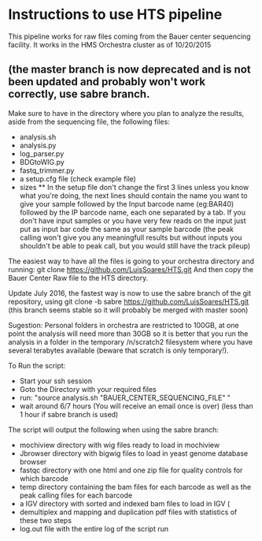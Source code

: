 # Instructions to use HTS pipeline
This pipeline works for raw files coming from the Bauer center sequencing facility.
It works in the HMS Orchestra cluster as of 10/20/2015
## (the master branch is now deprecated and is not been updated and probably won't work correctly, use sabre branch.

Make sure to have in the directory where you plan to analyze the results, aside from the sequencing file,
the following files:
* analysis.sh
* analysis.py
* log_parser.py
* BDGtoWIG.py
* fastq_trimmer.py
* a setup.cfg file (check example file)
* sizes
** In the setup file don't change the first 3 lines unless you know what you're doing, the next lines should contain the name you want to give your sample
followed by the Input barcode name (eg:BAR40) followed by the IP barcode name, each one separated by a tab. If you don't have input samples or you have very few reads on the input just put as input bar code the same as your sample barcode (the peak calling won't give you any meaningfull results but without inputs you shouldn't be able to peak call, but you would still have the track pileup)

The easiest way to have all the files is going to your orchestra directory and running:
git clone https://github.com/LuisSoares/HTS.git
And then copy the Bauer Center Raw file to the HTS directory.

Update July 2016, the fastest way is now to use the sabre branch of the git repository, using git clone -b sabre https://github.com/LuisSoares/HTS.git (this branch seems stable so it will probably be merged with master soon)

Sugestion: Personal folders in orchestra are restricted to 100GB, at one point the analysis will need more than 30GB so it is better that you run the analysis in a folder in the temporary /n/scratch2 filesystem where you have several terabytes available (beware that scratch is only temporary!).

To Run the script:
* Start your ssh session
* Goto the Directory with your required files
* run: "source analysis.sh "BAUER_CENTER_SEQUENCING_FILE" "
* wait around 6/7 hours (You will receive an email once is over) (less than 1 hour if sabre branch is used)

The script will output the following when using the sabre branch:

* mochiview directory with wig files ready to load in mochiview
* Jbrowser directory with bigwig files to load in yeast genome database browser
* fastqc directory with one html and one zip file for quality controls for which barcode
* temp directory containing the bam files for each barcode as well as the peak calling files for each barcode
* a IGV directory with sorted and indexed bam files to load in IGV (
* demultiplex and mapping and duplication pdf files with statistics of these two steps
* log.out file with the entire log of the script run

